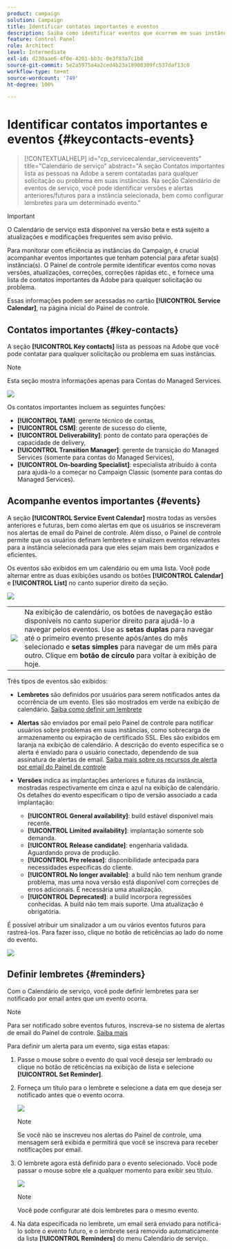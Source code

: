 ```yaml
---
product: campaign
solution: Campaign
title: Identificar contatos importantes e eventos
description: Saiba como identificar eventos que ocorrem em suas instâncias e contatos importantes na Adobe.
feature: Control Panel
role: Architect
level: Intermediate
exl-id: d230aae6-4f0e-4201-bb3c-0e3f83a7c1b8
source-git-commit: 5e2a5975a4a2ced4b23a18900309fc537daf13c0
workflow-type: tm+mt
source-wordcount: '749'
ht-degree: 100%

---
```


# Identificar contatos importantes e eventos {#keycontacts-events}

>[!CONTEXTUALHELP]
>id="cp_servicecalendar_serviceevents"
>title="Calendário de serviço"
>abstract="A seção Contatos importantes lista as pessoas na Adobe a serem contatadas para qualquer solicitação ou problema em suas instâncias. Na seção Calendário de eventos de serviço, você pode identificar versões e alertas anteriores/futuros para a instância selecionada, bem como configurar lembretes para um determinado evento."

>[!IMPORTANT]
>
>O Calendário de serviço está disponível na versão beta e está sujeito a atualizações e modificações frequentes sem aviso prévio.

Para monitorar com eficiência as instâncias do Campaign, é crucial acompanhar eventos importantes que tenham potencial para afetar sua(s) instância(s). O Painel de controle permite identificar eventos como novas versões, atualizações, correções, correções rápidas etc., e fornece uma lista de contatos importantes da Adobe para qualquer solicitação ou problema.

Essas informações podem ser acessadas no cartão **[!UICONTROL Service Calendar]**, na página inicial do Painel de controle.

## Contatos importantes {#key-contacts}

A seção **[!UICONTROL Key contacts]** lista as pessoas na Adobe que você pode contatar para qualquer solicitação ou problema em suas instâncias.

>[!NOTE]
>
>Esta seção mostra informações apenas para Contas do Managed Services.

![](assets/service-events-contacts.png)

Os contatos importantes incluem as seguintes funções:

* **[!UICONTROL TAM]**: gerente técnico de contas,
* **[!UICONTROL CSM]**: gerente de sucesso do cliente,
* **[!UICONTROL Deliverability]**: ponto de contato para operações de capacidade de delivery,
* **[!UICONTROL Transition Manager]**: gerente de transição do Managed Services (somente para contas do Managed Services),
* **[!UICONTROL On-boarding Specialist]**: especialista atribuído à conta para ajudá-lo a começar no Campaign Classic (somente para contas do Managed Services).

## Acompanhe eventos importantes {#events}

A seção **[!UICONTROL Service Event Calendar]** mostra todas as versões anteriores e futuras, bem como alertas em que os usuários se inscreveram nos alertas de email do Painel de controle. Além disso, o Painel de controle permite que os usuários definam lembretes e sinalizem eventos relevantes para a instância selecionada para que eles sejam mais bem organizados e eficientes.

Os eventos são exibidos em um calendário ou em uma lista. Você pode alternar entre as duas exibições usando os botões **[!UICONTROL Calendar]** e **[!UICONTROL List]** no canto superior direito da seção.

![](assets/service-events-calendar.png)

<table><tr style="border: 0;">
<td><img src="assets/do-not-localize/nav-buttons.png">
</td><td>Na exibição de calendário, os botões de navegação estão disponíveis no canto superior direito para ajudá-lo a navegar pelos eventos. Use as <b>setas duplas</b> para navegar até o primeiro evento presente após/antes do mês selecionado e <b>setas simples</b> para navegar de um mês para outro. Clique em <b>botão de círculo</b> para voltar à exibição de hoje.</td>
</tr></table>

Três tipos de eventos são exibidos:

* **Lembretes** são definidos por usuários para serem notificados antes da ocorrência de um evento. Eles são mostrados em verde na exibição de calendário. [Saiba como definir um lembrete](#reminders)
* **Alertas** são enviados por email pelo Painel de controle para notificar usuários sobre problemas em suas instâncias, como sobrecarga de armazenamento ou expiração de certificado SSL. Eles são exibidos em laranja na exibição de calendário. A descrição do evento especifica se o alerta é enviado para o usuário conectado, dependendo de sua assinatura de alertas de email. [Saiba mais sobre os recursos de alerta por email do Painel de controle](../performance-monitoring/using/email-alerting.md)

* **Versões** indica as implantações anteriores e futuras da instância, mostradas respectivamente em cinza e azul na exibição de calendário. Os detalhes do evento especificam o tipo de versão associado a cada implantação:

   * **[!UICONTROL General availability]**: build estável disponível mais recente.
   * **[!UICONTROL Limited availability]**: implantação somente sob demanda.
   * **[!UICONTROL Release candidate]**: engenharia validada. Aguardando prova de produção.
   * **[!UICONTROL Pre release]**: disponibilidade antecipada para necessidades específicas do cliente.
   * **[!UICONTROL No longer available]**: a build não tem nenhum grande problema, mas uma nova versão está disponível com correções de erros adicionais. É necessária uma atualização.
   * **[!UICONTROL Deprecated]**: a build incorpora regressões conhecidas. A build não tem mais suporte. Uma atualização é obrigatória.

É possível atribuir um sinalizador a um ou vários eventos futuros para rastreá-los. Para fazer isso, clique no botão de reticências ao lado do nome do evento.

![](assets/service-events-flag.png)

## Definir lembretes {#reminders}

Com o Calendário de serviço, você pode definir lembretes para ser notificado por email antes que um evento ocorra.

>[!NOTE]
>
>Para ser notificado sobre eventos futuros, inscreva-se no sistema de alertas de email do Painel de controle. [Saiba mais](../performance-monitoring/using/email-alerting.md)

Para definir um alerta para um evento, siga estas etapas:

1. Passe o mouse sobre o evento do qual você deseja ser lembrado ou clique no botão de reticências na exibição de lista e selecione **[!UICONTROL Set Reminder]**.

1. Forneça um título para o lembrete e selecione a data em que deseja ser notificado antes que o evento ocorra.

   ![](assets/service-events-set-reminder.png)

   >[!NOTE]
   >
   >Se você não se inscreveu nos alertas do Painel de controle, uma mensagem será exibida e permitirá que você se inscreva para receber notificações por email.

1. O lembrete agora está definido para o evento selecionado. Você pode passar o mouse sobre ele a qualquer momento para exibir seu título.

   ![](assets/service-events-reminder.png)

   >[!NOTE]
   >
   >Você pode configurar até dois lembretes para o mesmo evento.

1. Na data especificada no lembrete, um email será enviado para notificá-lo sobre o evento futuro, e o lembrete será removido automaticamente da lista **[!UICONTROL Reminders]** do menu Calendário de serviço.
